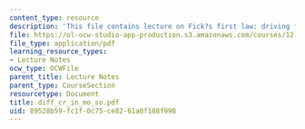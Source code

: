 ```yaml
---
content_type: resource
description: 'This file contains lecture on Fick?s first law: driving force.'
file: https://ol-ocw-studio-app-production.s3.amazonaws.com/courses/12-524-mechanical-properties-of-rocks-fall-2005/89528b59fc1f0c75ce8261a0f108f998_diff_cr_in_mo_so.pdf
file_type: application/pdf
learning_resource_types:
- Lecture Notes
ocw_type: OCWFile
parent_title: Lecture Notes
parent_type: CourseSection
resourcetype: Document
title: diff_cr_in_mo_so.pdf
uid: 89528b59-fc1f-0c75-ce82-61a0f108f998
---
```

